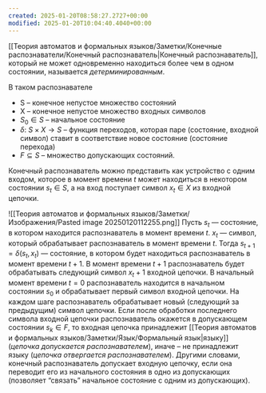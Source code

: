 ```yaml
---
created: 2025-01-20T08:58:27.2727+00:00
modified: 2025-01-20T10:04:40.4040+00:00
---
```

[[Теория автоматов и формальных языков/Заметки/Конечные распознаватели/Конечный распознаватель|Конечный распознаватель]], который не может одновременно находиться более чем в одном состоянии, называется *детерминированным*.

В таком распознавателе
* S – конечное непустое множество состояний 
* X – конечное непустое множество входных символов
* $S_0 \in S$ – начальное состояние
* $\delta$: $S \times X \rightarrow S$ – функция переходов, которая паре (состояние, входной символ) ставит в соответствие новое состояние (состояние перехода)
* $F \subseteq S$ – множество допускающих состояний.

Конечный распознаватель можно представить как устройство с одним входом, которое в момент времени $t$ может находиться в некотором состоянии $s_t \in S$, а на вход поступает символ $x_t \in X$ из входной цепочки.

![[Теория автоматов и формальных языков/Заметки/Изображения/Pasted image 20250120112255.png]]
Пусть $s_t$ — состояние, в котором находится распознаватель в момент времени $t$. $x_t$ — символ, который обрабатывает распознаватель в момент времени $t$. Тогда $s_{t+1} = \delta(s_t, x_t)$ — состояние, в котором будет находиться распознаватель в момент времени $t+1$. В момент времени $t+1$ распознаватель будет обрабатывать следующий символ $x_t+1$ входной цепочки. В начальный момент времени $t=0$ распознаватель находится в начальном состоянии $s_0$ и обрабатывает первый символ входной цепочки. На каждом шаге распознаватель обрабатывает новый (следующий за предыдущим) символ цепочки. Если после обработки последнего символа входной цепочки распознаватель окажется в допускающем состоянии $s_k \in F$, то входная цепочка принадлежит [[Теория автоматов и формальных языков/Заметки/Язык/Формальный язык|языку]] (*цепочка допускается распознавателем*), иначе – не принадлежит языку (*цепочка отвергается распознавателем*). Другими словами, конечный распознаватель допускает входную цепочку, если она переводит его из начального состояния в одно из допускающих (позволяет “связать” начальное состояние с одним из допускающих). 

